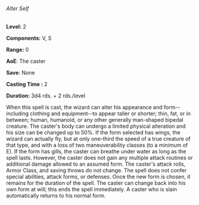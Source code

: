 ###### Alter Self

**Level:** 2

**Components:** V, S

**Range:** 0

**AoE**: The caster

**Save**: None

**Casting Time :** 2

**Duration:** 3d4 rds. + 2 rds./level

When this spell is cast, the wizard can alter his appearance and form--including clothing and equipment--to appear taller or shorter; thin, fat, or in between; human, humanoid, or any other generally man-shaped bipedal creature. The caster's body can undergo a limited physical alteration and his size can be changed up to 50%. If the form selected has wings, the wizard can actually fly, but at only one-third the speed of a true creature of that type, and with a loss of two maneuverability classes (to a minimum of E). If the form has gills, the caster can breathe under water as long as the spell lasts. However, the caster does not gain any multiple attack routines or additional damage allowed to an assumed form. The caster's attack rolls, Armor Class, and saving throws do not change. The spell does not confer special abilities, attack forms, or defenses. Once the new form is chosen, it remains for the duration of the spell. The caster can change back into his own form at will; this ends the spell immediately. A caster who is slain automatically returns to his normal form.
